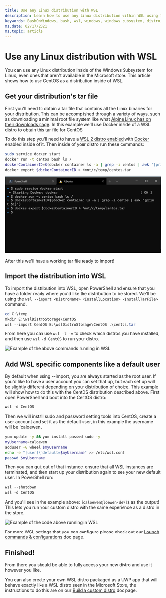 ```yaml
---
title: Use any Linux distribution with WSL
description: Learn how to use any Linux distribution within WSL using the import command.
keywords: BashOnWindows, bash, wsl, windows, windows subsystem, distro, custom
ms.date: 02/17/2021
ms.topic: article
---
```


# Use any Linux distribution with WSL 

You can use any Linux distribution inside of the Windows Subsystem for Linux, even ones that aren't available in the Microsoft store. This article shows how to use CentOS as a distribution inside of WSL. 

## Get your distribution's tar file

First you'll need to obtain a tar file that contains all the Linux binaries for your distribution. This can be accomplished through a variety of ways, such as downloading a minimal root file system like what [Alpine Linux has on their downloads page](https://alpinelinux.org/downloads/). In this example we'll use Docker inside of a WSL distro to obtain this tar file for CentOS.

To do this step you'll need to have a [WSL 2 distro enabled](https://docs.microsoft.com/windows/wsl/install-win10#step-2---check-requirements-for-running-wsl-2) with [Docker](https://docs.docker.com/engine/install/ubuntu/) enabled inside of it. Then inside of your distro run these commands:

```bash
sudo service docker start
docker run -t centos bash ls /
dockerContainerID=$(docker container ls -a | grep -i centos | awk '{print $1}')
docker export $dockerContainerID > /mnt/c/temp/centos.tar
```

![Example of running the commands above](./media/run-any-distro-tarfile.png)

After this we'll have a working tar file ready to import!

## Import the distribution into WSL

To import the distribution into WSL, open PowerShell and ensure that you have a folder ready where you'd like the distribution to be stored. We'll be using the `wsl --import <DistroName> <InstallLocation> <InstallTarFile>` command. 

```PowerShell
cd C:\temp
mkdir E:\wslDistroStorage\CentOS
wsl --import CentOS E:\wslDistroStorage\CentOS .\centos.tar
```

From here you can use `wsl -l -v` to check which distros you have installed, and then use `wsl -d CentOS` to run your distro. 

![Example of the above commands running in WSL](run-any-distro-import.png)

## Add WSL specific components like a default user

By default when using --import, you are always started as the root user. If you'd like to have a user account you can set that up, but each set up will be slightly different depending on your distribution of choice. This example will show how to do this with the CentOS distribution described above. First open PowerShell and boot into the CentOS distro:

```PowerShell
wsl -d CentOS
```

Then we will install sudo and password setting tools into CentOS, create a user account and set it as the default user, in this example the username will be 'caloewen'. 

```bash
yum update -y && yum install passwd sudo -y
myUsername=caloewen
adduser -G wheel $myUsername
echo -e "[user]\ndefault=$myUsername" >> /etc/wsl.conf
passwd $myUsername
```

Then you can quit out of that instance, ensure that all WSL instances are terminated, and then start up your distribution again to see your new default user. In PowerShell run:

```PowerShell
wsl --shutdown
wsl -d CentOS
```

And you'll see in the example above: `[caloewen@loewen-dev]$` as the output! This lets you run your custom distro with the same experience as a distro in the store. 

![Example of the code above running in WSL](./media/run-any-distr-customeruser.png)

For more WSL settings that you can configure please check out our [Launch commands & configurations](https://docs.microsoft.com/windows/wsl/wsl-config#configure-per-distro-launch-settings-with-wslconf) doc page.

## Finished!

From there you should be able to fully access your new distro and use it however you like.

You can also create your own WSL distro packaged as a UWP app that will behave exactly like a WSL distro seen in the Microsoft Store, the instructions to do this are on our [Build a custom distro](https://docs.microsoft.com/windows/wsl/build-custom-distro) doc page.